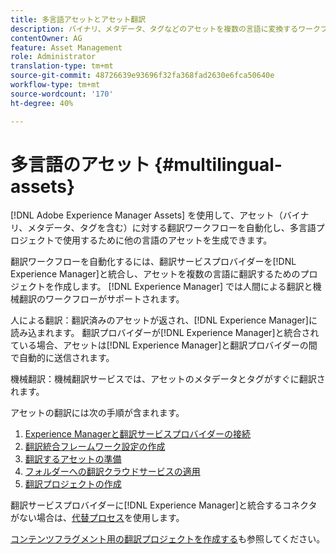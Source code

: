 ```yaml
---
title: 多言語アセットとアセット翻訳
description: バイナリ、メタデータ、タグなどのアセットを複数の言語に変換するワークフローの自動化方法を説明します。
contentOwner: AG
feature: Asset Management
role: Administrator
translation-type: tm+mt
source-git-commit: 48726639e93696f32fa368fad2630e6fca50640e
workflow-type: tm+mt
source-wordcount: '170'
ht-degree: 40%

---
```



# 多言語のアセット {#multilingual-assets}

[!DNL Adobe Experience Manager Assets] を使用して、アセット（バイナリ、メタデータ、タグを含む）に対する翻訳ワークフローを自動化し、多言語プロジェクトで使用するために他の言語のアセットを生成できます。

翻訳ワークフローを自動化するには、翻訳サービスプロバイダーを[!DNL Experience Manager]と統合し、アセットを複数の言語に翻訳するためのプロジェクトを作成します。 [!DNL Experience Manager] では人間による翻訳と機械翻訳のワークフローがサポートされます。

人による翻訳：翻訳済みのアセットが返され、[!DNL Experience Manager]に読み込まれます。 翻訳プロバイダーが[!DNL Experience Manager]と統合されている場合、アセットは[!DNL Experience Manager]と翻訳プロバイダーの間で自動的に送信されます。

機械翻訳：機械翻訳サービスでは、アセットのメタデータとタグがすぐに翻訳されます。

アセットの翻訳には次の手順が含まれます。

1. [Experience Managerと翻訳サービスプロバイダーの接続](/help/sites-administering/tc-tic.md#connecting-to-a-translation-service-provider)
1. [翻訳統合フレームワーク設定の作成](/help/sites-administering/tc-tic.md)
1. [翻訳するアセットの準備](preparing-assets-for-translation.md)
1. [フォルダーへの翻訳クラウドサービスの適用](transition-cloud-services.md)
1. [翻訳プロジェクトの作成](translation-projects.md)

翻訳サービスプロバイダーに[!DNL Experience Manager]と統合するコネクタがない場合は、[代替プロセス](/help/sites-administering/tc-manage.md#exporting-a-translation-job)を使用します。

[コンテンツフラグメント用の翻訳プロジェクトを作成する](creating-translation-projects-for-content-fragments.md)も参照してください。
